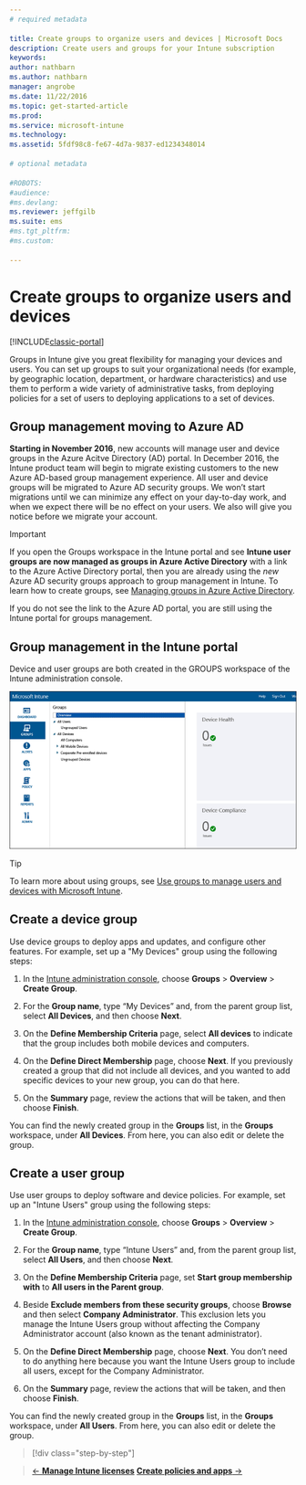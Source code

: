 ```yaml
---
# required metadata

title: Create groups to organize users and devices | Microsoft Docs
description: Create users and groups for your Intune subscription
keywords:
author: nathbarn
ms.author: nathbarn
manager: angrobe
ms.date: 11/22/2016
ms.topic: get-started-article
ms.prod:
ms.service: microsoft-intune
ms.technology:
ms.assetid: 5fdf98c8-fe67-4d7a-9837-ed1234348014

# optional metadata

#ROBOTS:
#audience:
#ms.devlang:
ms.reviewer: jeffgilb
ms.suite: ems
#ms.tgt_pltfrm:
#ms.custom:

---
```



# Create groups to organize users and devices

[!INCLUDE[classic-portal](../includes/classic-portal.md)]

Groups in Intune give you great flexibility for managing your devices and users. You can set up groups to suit your organizational needs (for example, by geographic location, department, or hardware characteristics) and use them to perform a wide variety of administrative tasks, from deploying policies for a set of users to deploying applications to a set of devices.

## Group management moving to Azure AD

**Starting in November 2016**, new accounts will manage user and device groups in the Azure Acitve Directory (AD) portal. In December 2016, the Intune product team will begin to migrate existing customers to the new Azure AD-based group management experience. All user and device groups will be migrated to Azure AD security groups. We won’t start migrations until we can minimize any effect on your day-to-day work, and when we expect there will be no effect on your users. We also will give you notice before we migrate your account.


>[!IMPORTANT]
>
>If you open the Groups workspace in the Intune portal and see **Intune user groups are now managed as groups in Azure Active Directory** with a link to the Azure Active Directory portal, then you are already using the *new* Azure AD security groups approach to group management in Intune. To learn how to create groups, see [Managing groups in Azure Active Directory](https://docs.microsoft.com/azure/active-directory/active-directory-groups-create-azure-portal).
>
>If you do not see the link to the Azure AD portal, you are still using the Intune portal for groups management.

## Group management in the Intune portal

Device and user groups are both created in the GROUPS workspace of the Intune administration console.

![Admin console groups workspace](./media/groups.png)


> [!TIP]
> To learn more about using groups, see [Use groups to manage users and devices with Microsoft Intune](/intune/deploy-use/use-groups-to-manage-users-and-devices-with-microsoft-intune).


## Create a device group
Use device groups to deploy apps and updates, and configure other features. For example, set up a "My Devices" group using the following steps:

1.  In the [Intune administration console](https://manage.microsoft.com/), choose **Groups** > **Overview** > **Create Group**.

2.  For the **Group name**, type “My Devices” and, from the parent group list, select **All Devices**, and then choose **Next**.

3.  On the **Define Membership Criteria** page, select **All devices** to indicate that the group includes both mobile devices and computers.

4.  On the **Define Direct Membership** page, choose **Next**. If you previously created a group that did not include all devices, and you wanted to add specific devices to your new group, you can do that here.

5.  On the **Summary** page, review the actions that will be taken, and then choose **Finish**.

You can find the newly created group in the **Groups** list, in the **Groups** workspace, under **All Devices**. From here, you can also edit or delete the group.

## Create a user group
Use user groups to deploy software and device policies. For example, set up an "Intune Users" group using the following steps:

1.  In the [Intune administration console](https://manage.microsoft.com/), choose **Groups** > **Overview** > **Create Group**.

2.  For the **Group name**, type “Intune Users” and, from the parent group list, select **All Users**, and then choose **Next**.

3.  On the **Define Membership Criteria** page, set **Start group membership with** to **All users in the Parent group**.

4.  Beside **Exclude members from these security groups**, choose **Browse** and then select **Company Administrator**. This exclusion lets you manage the Intune Users group without affecting the Company Administrator account (also known as the tenant administrator).

5.  On the **Define Direct Membership** page, choose **Next**. You don’t need to do anything here because you want the Intune Users group to include all users, except for the Company Administrator.

6.  On the **Summary** page, review the actions that will be taken, and then choose **Finish**.

You can find the newly created group in the **Groups** list, in the **Groups** workspace, under **All Users**. From here, you can also edit or delete the group.

>[!div class="step-by-step"]

>[&larr; **Manage Intune licenses**](.\start-with-a-paid-subscription-to-microsoft-intune-step-4.md)       [**Create policies and apps** &rarr;](.\start-with-a-paid-subscription-to-microsoft-intune-step-6.md)  

